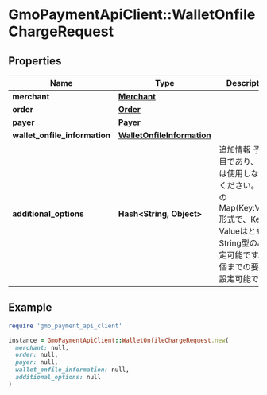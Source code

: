 # GmoPaymentApiClient::WalletOnfileChargeRequest

## Properties

| Name | Type | Description | Notes |
| ---- | ---- | ----------- | ----- |
| **merchant** | [**Merchant**](Merchant.md) |  |  |
| **order** | [**Order**](Order.md) |  |  |
| **payer** | [**Payer**](Payer.md) |  |  |
| **wallet_onfile_information** | [**WalletOnfileInformation**](WalletOnfileInformation.md) |  |  |
| **additional_options** | **Hash&lt;String, Object&gt;** | 追加情報   予備項目であり、通常は使用しないでください。   任意のMap(Key:Value)形式で、KeyとValueはともにString型のみ設定可能です。   20個までの要素を設定可能です。  | [optional] |

## Example

```ruby
require 'gmo_payment_api_client'

instance = GmoPaymentApiClient::WalletOnfileChargeRequest.new(
  merchant: null,
  order: null,
  payer: null,
  wallet_onfile_information: null,
  additional_options: null
)
```

